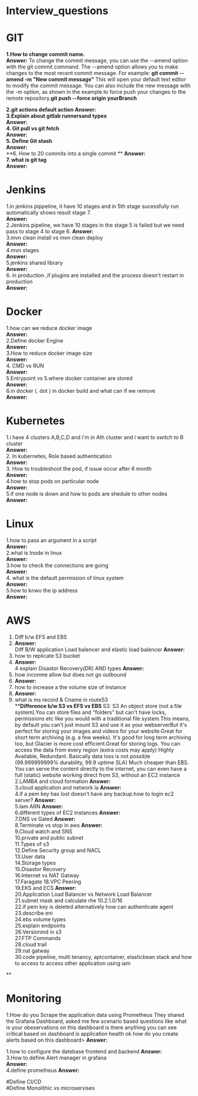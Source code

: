 # Interview_questions
# GIT
**1.How to change commit name.**   
**Answer:** To change the commit message, you can use the --amend option with the git commit command. The --amend option allows you to make changes to the most recent commit message. For example:
**git commit --amend -m "New commit message"** This will open your default text editor to modify the commit message. You can also include the new message with the -m option, as shown in the example.to force push your changes to the remote repository.**git push --force origin yourBranch**  

**2.git actions default action** 
**Answer:**  
**3.Explain about gitlab runnersand types**  
**Answer:**  
**4. Git pull vs git fetch**   
**Answer:**  
**5. Define Git stash**  
**Answer:**  
**6. How to 20 commits into a single commit ** 
**Answer:**  
**7. what is git tag**  
**Answer:**  


# Jenkins
1.in jenkins pippeline, it have 10 stages and in 5th stage sucessfully run automatically shows result stage 7.  
**Answer:**  
2.Jenkins pipeline, we have 10 stages in the stage 5 is failed but we need pass to stage 4 to stage 6. 
**Answer:**  
3.mvn clean install vs mvn clean deploy   
**Answer:**  
4.mvn stages    
**Answer:**  
5.jenkins shared library    
**Answer:**  
6. in production ,if plugins are installed and the process doesn't restart in production    
**Answer:**  





# Docker
1.how can we reduce docker image  
**Answer:**  
2.Define docker Engine   
**Answer:**  
3.How to reduce docker image size  
**Answer:**  
4. CMD vs RUN  
**Answer:**  
5.Entrypoint vs 
5.where docker container are stored  
**Answer:**  
6.in docker (. dot ) in docker build and what can if we remove  
**Answer:**  






# Kubernetes
1.i have  4 clusters A,B,C,D  and i'm in Ath cluster and i want to switch to B cluster  
**Answer:**  
2. In kubernetes, Role based authentication  
**Answer:**  
3. How to troubleshoot the pod, if issue occur after 6 month  
**Answer:**  
4.how to stop pods on particular node  
**Answer:**  
5.if one node is down and how to pods are shedule to other nodes  
**Answer:**  





# Linux
1.how to pass an argument in a script  
**Answer:**  
 2.what is Inode in linux  
 **Answer:**  
 3.how to check the connections are going  
 **Answer:**  
 4. what is the default permission of linux system   
 **Answer:**  
 5.how to knwo the ip address  
 **Answer:**  


# AWS
1. Diff b/w EFS and  EBS
2. **Answer:**  
 Diff B/W application Load balencer and elastic load balencer
 **Answer:**  
 3. how to replicate S3 bucket
 4. **Answer:**  
4  explain Disastor Recovery(DR) AND types
**Answer:**  
6. how inconme allow but does not go outbound
7. **Answer:**  
8. how to increase a the volume size of instance
9. **Answer:**  
10. what is ms record & Cname in route53  
****Difference b/w S3 vs EFS vs EBS**
   S3:
S3 An object store (not a file system).You can store files and "folders" but can't have locks, permissions etc like you would with a traditional file system.This means, by default you can't just mount S3 and use it as your webserverBut it's perfect for storing your images and videos for your website.Great for short term archiving (e.g. a few weeks). It's good for long term archiving too, but Glacier is more cost efficient.Great for storing logs. You can access the data from every region (extra costs may apply)
Highly Available, Redundant. Basically data loss is not possible (99.999999999% durability, 99.9 uptime SLA) Much cheaper than EBS. You can serve the content directly to the internet, you can even have a full (static) website working direct from S3, without an EC2 instance 
2.LAMBA and cloud formation
**Answer:**  
3.cloud application and network la
**Answer:**  
4.if a pem key has lost doesn't have any backup.how to login ec2 server?
**Answer:**  
5.Iam ARN
**Answer:**  
6.different types of EC2 instances
**Answer:**  
7.DNS vs Gated
**Answer:**  
8.Terminate vs stop in aws
**Answer:**  
9.Cloud watch and SNS  
10.private and public subnet  
11.Types of s3  
12.Define Security group and NACL  
13.User data   
14.Storage types  
15.Disastor Recovery  
16.Internet vs NAT Gatway  
17.Faragate 
18.VPC Peering  
19.EKS and ECS 
**Answer:**  
20.Application Load Balancer vs Network Load Balancer  
21.subnet mask and calculate rhe 10.2.1.0/16   
22.if pem key is deleted alternatively how can authenticate agent  
23.describe eni  
24.ebs volume types  
25.explain endpoints   
26.Versionind in s3   
27.FTP Commands  
28.cloud trail  
29.nat gatway  
30.code pipeline, multi tenancy, aptcontainer, elasticbean stack and how to access to access other application using iam






**
# Monitoring 
1.How do you Scrape the application data using Prometheus They shared the Grafana Dashboard, asked me few scenario based questions like what is your obeservations on this dashboard is there anything you can see critical based on dashboard is application health ok how do you create alerts based on this dashboard> 
**Answer:**  

1.how to configure the datebase frontend and backend 
**Answer:**  
3.How to define Alert manager in grafana  
**Answer:**  
4.define prometheus 
**Answer:**  

#Define CI/CD  
#Define Monolithic vs microservises

  

